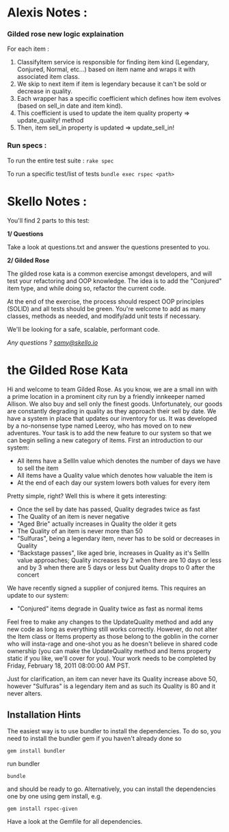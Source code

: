 # Alexis Notes :

### Gilded rose new logic explaination

For each item :

1) ClassifyItem service is responsible for finding item kind (Legendary, Conjured, Normal, etc...) based on item name and wraps it with associated item class.
2) We skip to next item if item is legendary because it can't be sold or decrease in quality.
3) Each wrapper has a specific coefficient which defines how item evolves (based on sell_in date and item kind).
4) This coefficient is used to update the item quality property => update_quality! method
5) Then, item sell_in property is updated => update_sell_in!

### Run specs :

To run the entire test suite : ```rake spec```

To run a specific test/list of tests ```bundle exec rspec <path>```

# Skello Notes :

You'll find 2 parts to this test:

**1/ Questions**

Take a look at questions.txt and answer the questions presented to you.

**2/ Gilded Rose**

The gilded rose kata is a common exercise amongst developers, and will test your refactoring and OOP knowledge.
The idea is to add the "Conjured" item type, and while doing so, refactor the current code.

At the end of the exercise, the process should respect OOP principles (SOLID) and all tests should be green.
You're welcome to add as many classes, methods as needed, and modify/add unit tests if necessary.

We'll be looking for a safe, scalable, performant code.

*Any questions ? [samy@skello.io](mailto:samy@skello.io)*

# the Gilded Rose Kata

Hi and welcome to team Gilded Rose. As you know, we are a small inn
with a prime location in a prominent city run by a friendly innkeeper
named Allison. We also buy and sell only the finest
goods. Unfortunately, our goods are constantly degrading in quality as
they approach their sell by date. We have a system in place that
updates our inventory for us. It was developed by a no-nonsense type
named Leeroy, who has moved on to new adventures. Your task is to add
the new feature to our system so that we can begin selling a new
category of items. First an introduction to our system:

- All items have a SellIn value which denotes the number of days we
  have to sell the item
- All items have a Quality value which denotes how valuable the item
  is
- At the end of each day our system lowers both values for every item

Pretty simple, right? Well this is where it gets interesting:

  - Once the sell by date has passed, Quality degrades twice as fast
  - The Quality of an item is never negative
  - "Aged Brie" actually increases in Quality the older it gets
  - The Quality of an item is never more than 50
  - "Sulfuras", being a legendary item, never has to be sold or
    decreases in Quality
  - "Backstage passes", like aged brie, increases in Quality as it's
    SellIn value approaches; Quality increases by 2 when there are 10
    days or less and by 3 when there are 5 days or less but Quality
    drops to 0 after the concert

We have recently signed a supplier of conjured items. This requires an update to our system:

- "Conjured" items degrade in Quality twice as fast as normal items

Feel free to make any changes to the UpdateQuality method and add any
new code as long as everything still works correctly. However, do not
alter the Item class or Items property as those belong to the goblin
in the corner who will insta-rage and one-shot you as he doesn't
believe in shared code ownership (you can make the UpdateQuality
method and Items property static if you like, we'll cover for
you). Your work needs to be completed by Friday, February 18, 2011
08:00:00 AM PST.

Just for clarification, an item can never have its Quality increase
above 50, however "Sulfuras" is a legendary item and as such its
Quality is 80 and it never alters.

## Installation Hints

The easiest way is to use bundler to install the dependencies. To do so, you need to install the bundler gem if you haven't already done so

    gem install bundler

run bundler

    bundle

and should be ready to go. Alternatively, you can install the dependencies one by one using gem install, e.g.

    gem install rspec-given

Have a look at the Gemfile for all dependencies.
